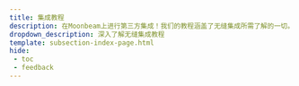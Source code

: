 ```yaml
---
title: 集成教程
description: 在Moonbeam上进行第三方集成！我们的教程涵盖了无缝集成所需了解的一切。立即来探索并开始构建吧！
dropdown_description: 深入了解无缝集成教程
template: subsection-index-page.html
hide: 
 - toc
 - feedback
---
```

